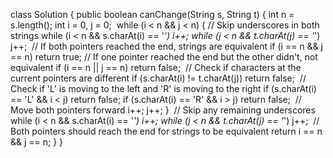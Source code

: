 class Solution {
public boolean canChange(String s, String t) {
int n = s.length();
int i = 0, j = 0;
​
while (i < n && j < n) {
// Skip underscores in both strings
while (i < n && s.charAt(i) == '_') i++;
while (j < n && t.charAt(j) == '_') j++;
​
// If both pointers reached the end, strings are equivalent
if (i == n && j == n) return true;
// If one pointer reached the end but the other didn't, not equivalent
if (i == n || j == n) return false;
​
// Check if characters at the current pointers are different
if (s.charAt(i) != t.charAt(j)) return false;
​
// Check if 'L' is moving to the left and 'R' is moving to the right
if (s.charAt(i) == 'L' && i < j) return false;
if (s.charAt(i) == 'R' && i > j) return false;
​
// Move both pointers forward
i++;
j++;
}
​
// Skip any remaining underscores
while (i < n && s.charAt(i) == '_') i++;
while (j < n && t.charAt(j) == '_') j++;
​
// Both pointers should reach the end for strings to be equivalent
return i == n && j == n;
}
}
​